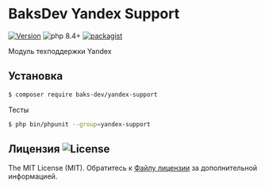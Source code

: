 # BaksDev Yandex Support

[![Version](https://img.shields.io/badge/version-7.2.17-blue)](https://github.com/baks-dev/yandex-support/releases)
![php 8.4+](https://img.shields.io/badge/php-min%208.4-red.svg)
[![packagist](https://img.shields.io/badge/packagist-green)](https://packagist.org/packages/baks-dev/yandex-support)

Модуль техподдержки Yandex

## Установка

``` bash
$ composer require baks-dev/yandex-support
```

Тесты

``` bash
$ php bin/phpunit --group=yandex-support
```

## Лицензия ![License](https://img.shields.io/badge/MIT-green)

The MIT License (MIT). Обратитесь к [Файлу лицензии](LICENSE.md) за дополнительной информацией.

